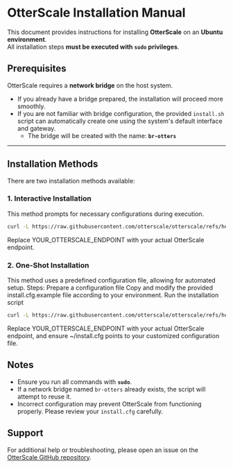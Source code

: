 # OtterScale Installation Manual

This document provides instructions for installing **OtterScale** on an **Ubuntu environment**.  
All installation steps **must be executed with `sudo` privileges**.

## Prerequisites

OtterScale requires a **network bridge** on the host system.  

- If you already have a bridge prepared, the installation will proceed more smoothly.  
- If you are not familiar with bridge configuration, the provided `install.sh` script can automatically create one using the system's default interface and gateway.  
  - The bridge will be created with the name: **`br-otters`**

---

## Installation Methods

There are two installation methods available:

### 1. Interactive Installation

This method prompts for necessary configurations during execution.

```bash
curl -L https://raw.githubusercontent.com/otterscale/otterscale/refs/heads/main/scripts/install.sh | sudo bash -s -- url=YOUR_OTTERSCALE_ENDPOINT
```
Replace YOUR_OTTERSCALE_ENDPOINT with your actual OtterScale endpoint.

### 2. One-Shot Installation
This method uses a predefined configuration file, allowing for automated setup.
Steps:
Prepare a configuration file
Copy and modify the provided install.cfg.example file according to your environment.
Run the installation script

```bash
curl -L https://raw.githubusercontent.com/otterscale/otterscale/refs/heads/main/scripts/install.sh | sudo bash -s -- url=YOUR_OTTERSCALE_ENDPOINT config=~/install.cfg
```
Replace YOUR_OTTERSCALE_ENDPOINT with your actual OtterScale endpoint, and ensure ~/install.cfg points to your customized configuration file.

## Notes

- Ensure you run all commands with **`sudo`**.  
- If a network bridge named `br-otters` already exists, the script will attempt to reuse it.  
- Incorrect configuration may prevent OtterScale from functioning properly. Please review your `install.cfg` carefully.

## Support

For additional help or troubleshooting, please open an issue on the [OtterScale GitHub repository](https://github.com/otterscale/otterscale).
